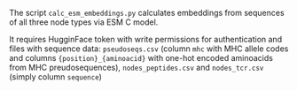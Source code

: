 The script ```calc_esm_embeddings.py``` calculates embeddings from sequences of all three node types via ESM C model.

It requires HugginFace token with write permissions for authentication and files with sequence data: ```pseudoseqs.csv``` (column ```mhc``` with MHC allele codes and columns ```{position}_{aminoacid}``` with one-hot encoded aminoacids from MHC preudosequences), ```nodes_peptides.csv``` and ```nodes_tcr.csv``` (simply column ```sequence```)
